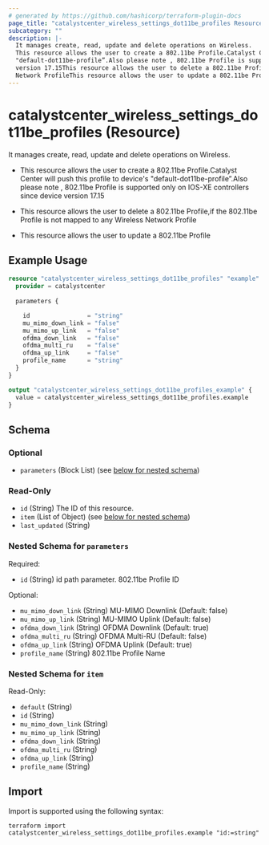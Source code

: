 ```yaml
---
# generated by https://github.com/hashicorp/terraform-plugin-docs
page_title: "catalystcenter_wireless_settings_dot11be_profiles Resource - terraform-provider-catalystcenter"
subcategory: ""
description: |-
  It manages create, read, update and delete operations on Wireless.
  This resource allows the user to create a 802.11be Profile.Catalyst Center will push this profile to device's
  "default-dot11be-profile”.Also please note , 802.11be Profile is supported only on IOS-XE controllers since device
  version 17.15This resource allows the user to delete a 802.11be Profile,if the 802.11be Profile is not mapped to any Wireless
  Network ProfileThis resource allows the user to update a 802.11be Profile
---
```


# catalystcenter_wireless_settings_dot11be_profiles (Resource)

It manages create, read, update and delete operations on Wireless.

- This resource allows the user to create a 802.11be Profile.Catalyst Center will push this profile to device's
"default-dot11be-profile”.Also please note , 802.11be Profile is supported only on IOS-XE controllers since device
version 17.15

- This resource allows the user to delete a 802.11be Profile,if the 802.11be Profile is not mapped to any Wireless
Network Profile

- This resource allows the user to update a 802.11be Profile

## Example Usage

```terraform
resource "catalystcenter_wireless_settings_dot11be_profiles" "example" {
  provider = catalystcenter
 
  parameters {

    id                = "string"
    mu_mimo_down_link = "false"
    mu_mimo_up_link   = "false"
    ofdma_down_link   = "false"
    ofdma_multi_ru    = "false"
    ofdma_up_link     = "false"
    profile_name      = "string"
  }
}

output "catalystcenter_wireless_settings_dot11be_profiles_example" {
  value = catalystcenter_wireless_settings_dot11be_profiles.example
}
```

<!-- schema generated by tfplugindocs -->
## Schema

### Optional

- `parameters` (Block List) (see [below for nested schema](#nestedblock--parameters))

### Read-Only

- `id` (String) The ID of this resource.
- `item` (List of Object) (see [below for nested schema](#nestedatt--item))
- `last_updated` (String)

<a id="nestedblock--parameters"></a>
### Nested Schema for `parameters`

Required:

- `id` (String) id path parameter. 802.11be Profile ID

Optional:

- `mu_mimo_down_link` (String) MU-MIMO Downlink (Default: false)
- `mu_mimo_up_link` (String) MU-MIMO Uplink (Default: false)
- `ofdma_down_link` (String) OFDMA Downlink (Default: true)
- `ofdma_multi_ru` (String) OFDMA Multi-RU (Default: false)
- `ofdma_up_link` (String) OFDMA Uplink (Default: true)
- `profile_name` (String) 802.11be Profile Name


<a id="nestedatt--item"></a>
### Nested Schema for `item`

Read-Only:

- `default` (String)
- `id` (String)
- `mu_mimo_down_link` (String)
- `mu_mimo_up_link` (String)
- `ofdma_down_link` (String)
- `ofdma_multi_ru` (String)
- `ofdma_up_link` (String)
- `profile_name` (String)

## Import

Import is supported using the following syntax:

```shell
terraform import catalystcenter_wireless_settings_dot11be_profiles.example "id:=string"
```
